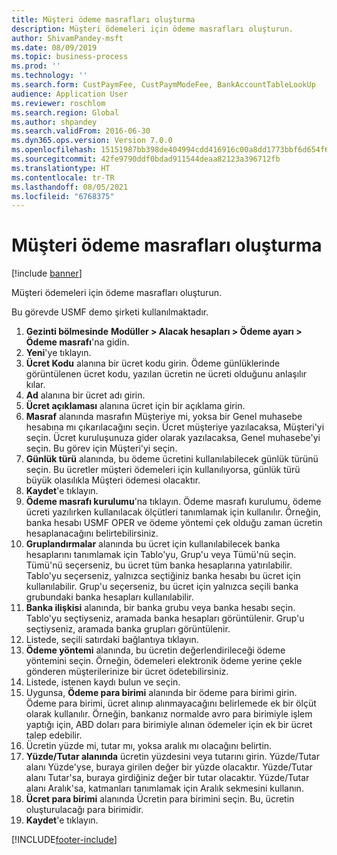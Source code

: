 ```yaml
---
title: Müşteri ödeme masrafları oluşturma
description: Müşteri ödemeleri için ödeme masrafları oluşturun.
author: ShivamPandey-msft
ms.date: 08/09/2019
ms.topic: business-process
ms.prod: ''
ms.technology: ''
ms.search.form: CustPaymFee, CustPaymModeFee, BankAccountTableLookUp
audience: Application User
ms.reviewer: roschlom
ms.search.region: Global
ms.author: shpandey
ms.search.validFrom: 2016-06-30
ms.dyn365.ops.version: Version 7.0.0
ms.openlocfilehash: 15151987bb398de404994cdd416916c00a8dd1773bbf6d654f6a40160a2f4a49
ms.sourcegitcommit: 42fe9790ddf0bdad911544deaa82123a396712fb
ms.translationtype: HT
ms.contentlocale: tr-TR
ms.lasthandoff: 08/05/2021
ms.locfileid: "6768375"
---
```

# <a name="establish-customer-payment-fees"></a>Müşteri ödeme masrafları oluşturma

[!include [banner](../../includes/banner.md)]

Müşteri ödemeleri için ödeme masrafları oluşturun.

Bu görevde USMF demo şirketi kullanılmaktadır.

1. **Gezinti bölmesinde** **Modüller > Alacak hesapları > Ödeme ayarı > Ödeme masrafı**'na gidin.
2. **Yeni**'ye tıklayın.
3. **Ücret Kodu** alanına bir ücret kodu girin. Ödeme günlüklerinde görüntülenen ücret kodu, yazılan ücretin ne ücreti olduğunu anlaşılır kılar.  
4. **Ad** alanına bir ücret adı girin.
5. **Ücret açıklaması** alanına ücret için bir açıklama girin.
6. **Masraf** alanında masrafın Müşteriye mi, yoksa bir Genel muhasebe hesabına mı çıkarılacağını seçin. Ücret müşteriye yazılacaksa, Müşteri'yi seçin. Ücret kuruluşunuza gider olarak yazılacaksa, Genel muhasebe'yi seçin. Bu görev için Müşteri'yi seçin.  
7. **Günlük türü** alanında, bu ödeme ücretini kullanılabilecek günlük türünü seçin. Bu ücretler müşteri ödemeleri için kullanılıyorsa, günlük türü büyük olasılıkla Müşteri ödemesi olacaktır.  
8. **Kaydet**'e tıklayın.
9. **Ödeme masrafı kurulumu**'na tıklayın. Ödeme masrafı kurulumu, ödeme ücreti yazılırken kullanılacak ölçütleri tanımlamak için kullanılır.  Örneğin, banka hesabı USMF OPER ve ödeme yöntemi çek olduğu zaman ücretin hesaplanacağını belirtebilirsiniz.  
10. **Gruplandırmalar** alanında bu ücret için kullanılabilecek banka hesaplarını tanımlamak için Tablo'yu, Grup'u veya Tümü'nü seçin. Tümü'nü seçerseniz, bu ücret tüm banka hesaplarına yatırılabilir.  Tablo'yu seçerseniz, yalnızca seçtiğiniz banka hesabı bu ücret için kullanılabilir. Grup'u seçerseniz, bu ücret için yalnızca seçili banka grubundaki banka hesapları kullanılabilir.  
11. **Banka ilişkisi** alanında, bir banka grubu veya banka hesabı seçin. Tablo'yu seçtiyseniz, aramada banka hesapları görüntülenir. Grup'u seçtiyseniz, aramada banka grupları görüntülenir.  
12. Listede, seçili satırdaki bağlantıya tıklayın.
13. **Ödeme yöntemi** alanında, bu ücretin değerlendirileceği ödeme yöntemini seçin. Örneğin, ödemeleri elektronik ödeme yerine çekle gönderen müşterilerinize bir ücret ödetebilirsiniz.  
14. Listede, istenen kaydı bulun ve seçin.
15. Uygunsa, **Ödeme para birimi** alanında bir ödeme para birimi girin. Ödeme para birimi, ücret alınıp alınmayacağını belirlemede ek bir ölçüt olarak kullanılır.  Örneğin, bankanız normalde avro para birimiyle işlem yaptığı için, ABD doları para birimiyle alınan ödemeler için ek bir ücret talep edebilir.  
16. Ücretin yüzde mi, tutar mı, yoksa aralık mı olacağını belirtin.
17. **Yüzde/Tutar alanında** ücretin yüzdesini veya tutarını girin. Yüzde/Tutar alanı Yüzde'yse, buraya girilen değer bir yüzde olacaktır. Yüzde/Tutar alanı Tutar'sa, buraya girdiğiniz değer bir tutar olacaktır. Yüzde/Tutar alanı Aralık'sa, katmanları tanımlamak için Aralık sekmesini kullanın.  
18. **Ücret para birimi** alanında Ücretin para birimini seçin. Bu, ücretin oluşturulacağı para birimidir.  
19. **Kaydet**'e tıklayın.



[!INCLUDE[footer-include](../../../includes/footer-banner.md)]